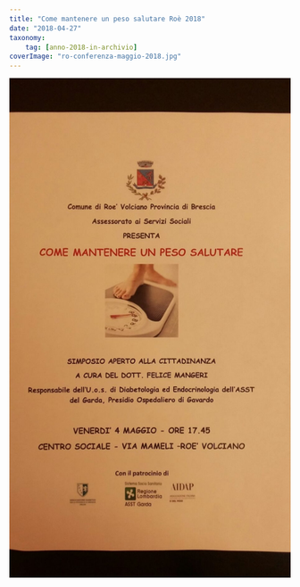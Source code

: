 ```yaml
---
title: "Come mantenere un peso salutare Roè 2018"
date: "2018-04-27"
taxonomy: 
    tag: [anno-2018-in-archivio]
coverImage: "ro-conferenza-maggio-2018.jpg"
---
```


![](images/ro-conferenza-maggio-2018.jpg)
